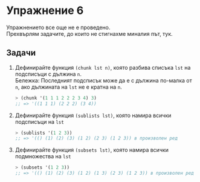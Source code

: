 # Упражнение 6

Упражнението все още не е проведено.  
Прехвърлям задачите, до които не стигнахме миналия път, тук.

## Задачи

1. Дефинирайте функция `(chunk lst n)`, която разбива списъка `lst` на подсписъци с дължина `n`.  
Бележка: Последният подсписък може да е с дължина по-малка от `n`, ако дължината на `lst` не е кратна на `n`.

    ```scheme
    > (chunk '(1 1 1 2 2 2 3 4) 3)
    ;; => '((1 1 1) (2 2 2) (3 4))
    ```

2. Дефинирайте функция `(sublists lst)`, която намира всички подсписъци на `lst`

    ```scheme
    > (sublists '(1 2 3))
    ;; => '(() (1) (2) (3) (1 2) (2 3) (1 2 3)) в произволен ред
    ```

3. Дефинирайте функция `(subsets lst)`, която намира всички подмножества на `lst`

    ```scheme
    > (subsets '(1 2 3))
    ;; => '(() (1) (2) (3) (1 2) (1 3) (2 3) (1 2 3)) в произволен ред
    ```